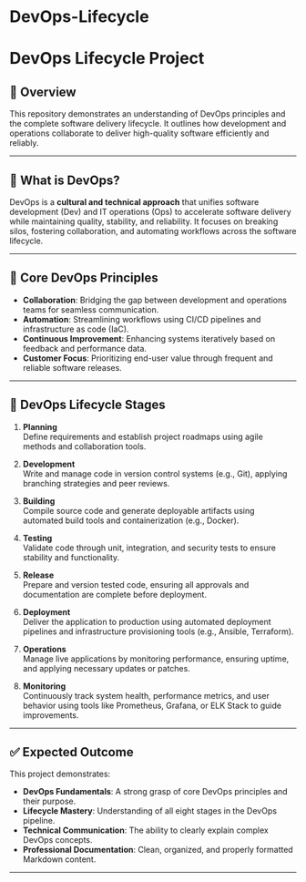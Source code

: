 # DevOps-Lifecycle
# DevOps Lifecycle Project

## 📘 Overview
This repository demonstrates an understanding of DevOps principles and the complete software delivery lifecycle. It outlines how development and operations collaborate to deliver high-quality software efficiently and reliably.

---

## 🚀 What is DevOps?
DevOps is a **cultural and technical approach** that unifies software development (Dev) and IT operations (Ops) to accelerate software delivery while maintaining quality, stability, and reliability. It focuses on breaking silos, fostering collaboration, and automating workflows across the software lifecycle.

---

## 🔑 Core DevOps Principles

- **Collaboration**: Bridging the gap between development and operations teams for seamless communication.
- **Automation**: Streamlining workflows using CI/CD pipelines and infrastructure as code (IaC).
- **Continuous Improvement**: Enhancing systems iteratively based on feedback and performance data.
- **Customer Focus**: Prioritizing end-user value through frequent and reliable software releases.

---

## 🔁 DevOps Lifecycle Stages

1. **Planning**  
   Define requirements and establish project roadmaps using agile methods and collaboration tools.

2. **Development**  
   Write and manage code in version control systems (e.g., Git), applying branching strategies and peer reviews.

3. **Building**  
   Compile source code and generate deployable artifacts using automated build tools and containerization (e.g., Docker).

4. **Testing**  
   Validate code through unit, integration, and security tests to ensure stability and functionality.

5. **Release**  
   Prepare and version tested code, ensuring all approvals and documentation are complete before deployment.

6. **Deployment**  
   Deliver the application to production using automated deployment pipelines and infrastructure provisioning tools (e.g., Ansible, Terraform).

7. **Operations**  
   Manage live applications by monitoring performance, ensuring uptime, and applying necessary updates or patches.

8. **Monitoring**  
   Continuously track system health, performance metrics, and user behavior using tools like Prometheus, Grafana, or ELK Stack to guide improvements.

---

## ✅ Expected Outcome
This project demonstrates:

- **DevOps Fundamentals**: A strong grasp of core DevOps principles and their purpose.
- **Lifecycle Mastery**: Understanding of all eight stages in the DevOps pipeline.
- **Technical Communication**: The ability to clearly explain complex DevOps concepts.
- **Professional Documentation**: Clean, organized, and properly formatted Markdown content.

---

